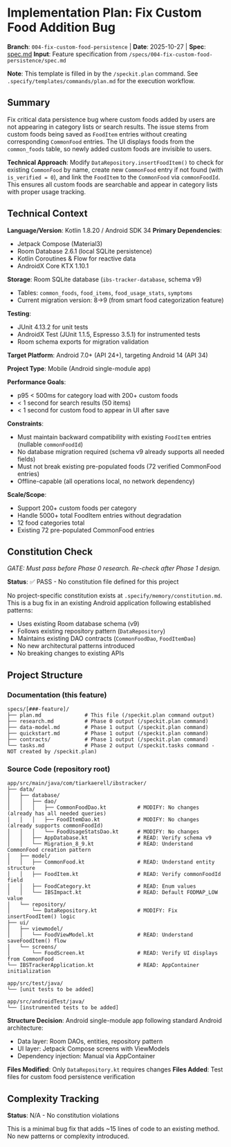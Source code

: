 # Implementation Plan: Fix Custom Food Addition Bug

**Branch**: `004-fix-custom-food-persistence` | **Date**: 2025-10-27 | **Spec**: [spec.md](spec.md)
**Input**: Feature specification from `/specs/004-fix-custom-food-persistence/spec.md`

**Note**: This template is filled in by the `/speckit.plan` command. See `.specify/templates/commands/plan.md` for the execution workflow.

## Summary

Fix critical data persistence bug where custom foods added by users are not appearing in category lists or search results. The issue stems from custom foods being saved as `FoodItem` entries without creating corresponding `CommonFood` entries. The UI displays foods from the `common_foods` table, so newly added custom foods are invisible to users.

**Technical Approach**: Modify `DataRepository.insertFoodItem()` to check for existing `CommonFood` by name, create new `CommonFood` entry if not found (with `is_verified = 0`), and link the `FoodItem` to the `CommonFood` via `commonFoodId`. This ensures all custom foods are searchable and appear in category lists with proper usage tracking.

## Technical Context

**Language/Version**: Kotlin 1.8.20 / Android SDK 34
**Primary Dependencies**:
- Jetpack Compose (Material3)
- Room Database 2.6.1 (local SQLite persistence)
- Kotlin Coroutines & Flow for reactive data
- AndroidX Core KTX 1.10.1

**Storage**: Room SQLite database (`ibs-tracker-database`, schema v9)
- Tables: `common_foods`, `food_items`, `food_usage_stats`, `symptoms`
- Current migration version: 8→9 (from smart food categorization feature)

**Testing**:
- JUnit 4.13.2 for unit tests
- AndroidX Test (JUnit 1.1.5, Espresso 3.5.1) for instrumented tests
- Room schema exports for migration validation

**Target Platform**: Android 7.0+ (API 24+), targeting Android 14 (API 34)

**Project Type**: Mobile (Android single-module app)

**Performance Goals**:
- p95 < 500ms for category load with 200+ custom foods
- < 1 second for search results (50 items)
- < 1 second for custom food to appear in UI after save

**Constraints**:
- Must maintain backward compatibility with existing `FoodItem` entries (nullable `commonFoodId`)
- No database migration required (schema v9 already supports all needed fields)
- Must not break existing pre-populated foods (72 verified CommonFood entries)
- Offline-capable (all operations local, no network dependency)

**Scale/Scope**:
- Support 200+ custom foods per category
- Handle 5000+ total FoodItem entries without degradation
- 12 food categories total
- Existing 72 pre-populated CommonFood entries

## Constitution Check

*GATE: Must pass before Phase 0 research. Re-check after Phase 1 design.*

**Status**: ✅ PASS - No constitution file defined for this project

No project-specific constitution exists at `.specify/memory/constitution.md`. This is a bug fix in an existing Android application following established patterns:
- Uses existing Room database schema (v9)
- Follows existing repository pattern (`DataRepository`)
- Maintains existing DAO contracts (`CommonFoodDao`, `FoodItemDao`)
- No new architectural patterns introduced
- No breaking changes to existing APIs

## Project Structure

### Documentation (this feature)

```text
specs/[###-feature]/
├── plan.md              # This file (/speckit.plan command output)
├── research.md          # Phase 0 output (/speckit.plan command)
├── data-model.md        # Phase 1 output (/speckit.plan command)
├── quickstart.md        # Phase 1 output (/speckit.plan command)
├── contracts/           # Phase 1 output (/speckit.plan command)
└── tasks.md             # Phase 2 output (/speckit.tasks command - NOT created by /speckit.plan)
```

### Source Code (repository root)

```text
app/src/main/java/com/tiarkaerell/ibstracker/
├── data/
│   ├── database/
│   │   ├── dao/
│   │   │   ├── CommonFoodDao.kt          # MODIFY: No changes (already has all needed queries)
│   │   │   ├── FoodItemDao.kt            # MODIFY: No changes (already supports commonFoodId)
│   │   │   └── FoodUsageStatsDao.kt      # MODIFY: No changes
│   │   ├── AppDatabase.kt                # READ: Verify schema v9
│   │   └── Migration_8_9.kt              # READ: Understand CommonFood creation pattern
│   ├── model/
│   │   ├── CommonFood.kt                 # READ: Understand entity structure
│   │   ├── FoodItem.kt                   # READ: Verify commonFoodId field
│   │   ├── FoodCategory.kt               # READ: Enum values
│   │   └── IBSImpact.kt                  # READ: Default FODMAP_LOW value
│   └── repository/
│       └── DataRepository.kt             # MODIFY: Fix insertFoodItem() logic
├── ui/
│   ├── viewmodel/
│   │   └── FoodViewModel.kt              # READ: Understand saveFoodItem() flow
│   └── screens/
│       └── FoodScreen.kt                 # READ: Verify UI displays from CommonFood
└── IBSTrackerApplication.kt              # READ: AppContainer initialization

app/src/test/java/
└── [unit tests to be added]

app/src/androidTest/java/
└── [instrumented tests to be added]
```

**Structure Decision**: Android single-module app following standard Android architecture:
- Data layer: Room DAOs, entities, repository pattern
- UI layer: Jetpack Compose screens with ViewModels
- Dependency injection: Manual via AppContainer

**Files Modified**: Only `DataRepository.kt` requires changes
**Files Added**: Test files for custom food persistence verification

## Complexity Tracking

**Status**: N/A - No constitution violations

This is a minimal bug fix that adds ~15 lines of code to an existing method. No new patterns or complexity introduced.
